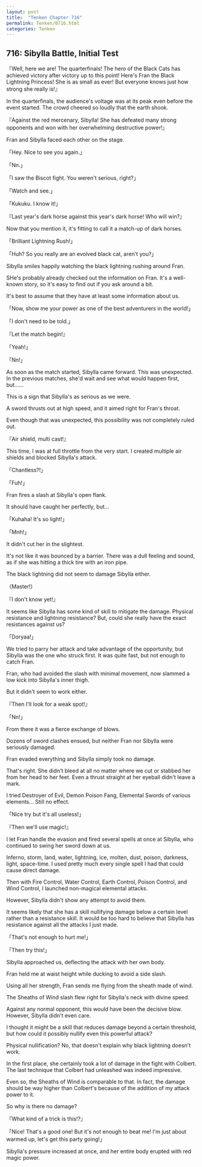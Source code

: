 ```yaml
---
layout: post
title:  "Tenken Chapter 716"
permalink: Tenken/0716.html
categories: Tenken
---
```

<h2 id="ch716">716: Sibylla Battle, Initial Test</h2>

<p>『Well, here we are! The quarterfinals! The hero of the Black Cats has achieved victory after victory up to this point! Here's Fran the Black Lightning Princess! She is as small as ever! But everyone knows just how strong she really is!』</p>

<p>In the quarterfinals, the audience's voltage was at its peak even before the event started. The crowd cheered so loudly that the earth shook.</p>

<p>『Against the red mercenary, Sibylla! She has defeated many strong opponents and won with her overwhelming destructive power!』</p>

<p>Fran and Sibylla faced each other on the stage.</p>

<p>「Hey. Nice to see you again.」</p>
<p>「Nn.」</p>
<p>「I saw the Biscot fight. You weren't serious, right?」</p>
<p>「Watch and see.」</p>
<p>「Kukuku. I know it!」</p>
<p>『Last year's dark horse against this year's dark horse! Who will win?』</p>

<p>Now that you mention it, it's fitting to call it a match-up of dark horses.</p>

<p>「Brilliant Lightning Rush!」</p>
<p>「Huh? So you really are an evolved black cat, aren't you?」</p>

<p>Sibylla smiles happily watching the black lightning rushing around Fran.</p>

<p>SHe's probably already checked out the information on Fran. It's a well-known story, so it's easy to find out if you ask around a bit.</p>

<p>It's best to assume that they have at least some information about us.</p>

<p>「Now, show me your power as one of the best adventurers in the world!」</p>
<p>「I don't need to be told.」</p>
<p>『Let the match begin!』</p>
<p>「Yeah!」</p>
<p>「Nn!」</p>

<p>As soon as the match started, Sibylla came forward. This was unexpected. In the previous matches, she'd wait and see what would happen first, but……</p>

<p>This is a sign that Sibylla's as serious as we were.</p>

<p>A sword thrusts out at high speed, and it aimed right for Fran's throat.</p>

<p>Even though that was unexpected, this possibility was not completely ruled out.</p>

<p>『Air shield, multi cast!』</p>

<p>This time, I was at full throttle from the very start. I created multiple air shields and blocked Sibylla's attack.</p>

<p>「Chantless?!」</p>
<p>「Fuh!」</p>

<p>Fran fires a slash at Sibylla's open flank.</p>

<p>It should have caught her perfectly, but…</p>

<p>「Kuhaha! It's so light!」</p>
<p>「Mnh!」</p>

<p>It didn't cut her in the slightest.</p>

<p>It's not like it was bounced by a barrier. There was a dull feeling and sound, as if she was hitting a thick tire with an iron pipe.</p>

<p>The black lightning did not seem to damage Sibylla either.</p>

<p>（Master!）</p>
<p>『I don't know yet!』</p>

<p>It seems like Sibylla has some kind of skill to mitigate the damage. Physical resistance and lightning resistance? But, could she really have the exact resistances against us?</p>

<p>「Doryaa!」</p>

<p>We tried to parry her attack and take advantage of the opportunity, but Sibylla was the one who struck first. It was quite fast, but not enough to catch Fran.</p>

<p>Fran, who had avoided the slash with minimal movement, now slammed a low kick into Sibylla's inner thigh.</p>

<p>But it didn't seem to work either.</p>

<p>『Then I'll look for a weak spot!』</p>
<p>「Nn!」</p>

<p>From there it was a fierce exchange of blows.</p>

<p>Dozens of sword clashes ensued, but neither Fran nor Sibylla were seriously damaged.</p>

<p>Fran evaded everything and Sibylla simply took no damage.</p>

<p>That's right. She didn't bleed at all no matter where we cut or stabbed her from her head to her feet. Even a thrust straight at her eyeball didn't leave a mark.</p>

<p>I tried Destroyer of Evil, Demon Poison Fang, Elemental Swords of various elements… Still no effect.</p>

<p>「Nice try but it's all useless!」</p>
<p>『Then we'll use magic!』</p>

<p>I let Fran handle the evasion and fired several spells at once at Sibylla, who continued to swing her sword down at us.</p>

<p>Inferno, storm, land, water, lightning, ice, molten, dust, poison, darkness, light, space-time. I used pretty much every single spell I had that could cause direct damage.</p>

<p>Then with Fire Control, Water Control, Earth Control, Poison Control, and Wind Control, I launched non-magical elemental attacks.</p>

<p>However, Sibylla didn't show any attempt to avoid them.</p>

<p>It seems likely that she has a skill nullifying damage below a certain level rather than a resistance skill. It would be too hard to believe that Sibylla has resistance against all the attacks I just made.</p>

<p>「That's not enough to hurt me!」</p>
<p>「Then try this!」</p>

<p>Sibylla approached us, deflecting the attack with her own body.</p>

<p>Fran held me at waist height while ducking to avoid a side slash.</p>

<p>Using all her strength, Fran sends me flying from the sheath made of wind.</p>

<p>The Sheaths of Wind slash flew right for Sibylla's neck with divine speed.</p>

<p>Against any normal opponent, this would have been the decisive blow. However, Sibylla didn't even care.</p>

<p>I thought it might be a skill that reduces damage beyond a certain threshold, but how could it possibly nullify even this powerful attack?</p>

<p>Physical nullification? No, that doesn't explain why black lightning doesn't work.</p>

<p>In the first place, she certainly took a lot of damage in the fight with Colbert. The last technique that Colbert had unleashed was indeed impressive.</p>

<p>Even so, the Sheaths of Wind is comparable to that. In fact, the damage should be way higher than Colbert's because of the addition of my attack power to it.</p>

<p>So why is there no damage?</p>

<p>『What kind of a trick is this!?』</p>
<p>「Nice! That's a good one! But it's not enough to beat me! I'm just about warmed up, let's get this party going!」</p>

<p>Sibylla's pressure increased at once, and her entire body erupted with red magic power.</p>



